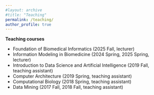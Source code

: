 ```yaml
---
#layout: archive
#title: "Teaching"
permalink: /teaching/
author_profile: true
---
```


<b>Teaching courses</b>
- Foundation of Biomedical Informatics (2025 Fall, lecturer)
- Information Modeling in Biomedicine (2024 Spring, 2025 Spring, lecturer)
- Introduction to Data Science and Artificial Intelligence (2019 Fall, teaching assistant)   
- Computer Architecture (2019 Spring, teaching assistant)  
- Computational Biology (2018 Spring, teaching assistant)  
- Data Mining (2017 Fall, 2018 Fall, teaching assistant)  

